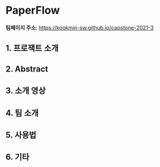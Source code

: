 # PaperFlow

**팀페이지 주소**: https://kookmin-sw.github.io/capstone-2021-3

## 1. 프로잭트 소개

## 2. Abstract

## 3. 소개 영상

## 4. 팀 소개

## 5. 사용법

## 6. 기타
